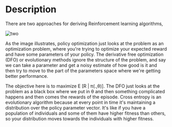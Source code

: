 # Description

There are two approaches for deriving Reinforcement learning algorithms,



![two](https://user-images.githubusercontent.com/19307995/42143368-0003521a-7db5-11e8-8b26-4476fcf7347d.png)

As the image illustrates, policy optimization just looks at the problem as an optimization problem, where you're trying to optimize your expected reward and have some parameters of your policy. The derivative free optimization (DFO) or evolutionary methods ignore the structure of the problem, and say we can take a parameter and get a noisy estimate of how good is it and then try to move to the part of the parameters space where we're getting better performance.

The objective here is to maximize E [R | π(.,θ)]. The DFO just looks at the problem as a black box where we put in θ and then something complicated happens and then comes the rewards of the episode. Cross entropy is an evolutionary algorithm because at every point in time it's maintaining a distribution over the policy parameter vector. It's like if you have a population of individuals and some of them have higher fitness than others, so your distribution moves towards the individuals with higher fitness. 
